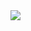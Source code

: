 <img src="https://capsule-render.vercel.app/api?type=waving&color=auto&height=200&section=header&text=Project_Team_One&fontSize=90" />
